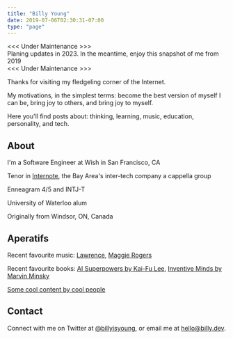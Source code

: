 ```yaml
---
title: "Billy Young"
date: 2019-07-06T02:30:31-07:00
type: "page"
---
```


<<< Under Maintenance >>>  
Planing updates in 2023. In the meantime, enjoy this snapshot of me from 2019  
<<< Under Maintenance >>>  

Thanks for visiting my fledgeling corner of the Internet.  

My motivations, in the simplest terms: become the best version of myself I can be, bring joy to others, and bring joy to myself.

Here you'll find posts about: thinking, learning, music, education, personality, and tech.

## About
I'm a Software Engineer at Wish in San Francisco, CA

Tenor in [Internote](https://www.instagram.com/p/BzQufySnZaF/), the Bay Area's inter-tech company a cappella group

Enneagram 4/5 and INTJ-T

University of Waterloo alum

Originally from Windsor, ON, Canada

## Aperatifs

Recent favourite music: [Lawrence](https://youtu.be/-zBGN9wLQ3I), [Maggie Rogers](https://youtu.be/MSFjYe54uv4)

Recent favourite books: [AI Superpowers by Kai-Fu Lee](https://smile.amazon.com/dp/132854639X), [Inventive Minds by Marvin Minsky](https://smile.amazon.com/dp/0262039095)

[Some cool content by cool people](/links)

## Contact
Connect with me on Twitter at [@billyisyoung](https://twitter.com/billyisyoung), or email me at hello@billy.dev.
